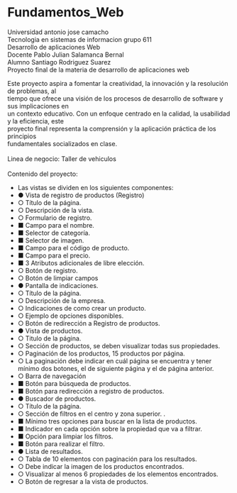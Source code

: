 # Fundamentos_Web
Universidad antonio jose camacho <br>
Tecnologia en sistemas de informacion grupo 611<br>
Desarrollo de aplicaciones Web <br>
Docente Pablo Julian Salamanca Bernal <br>
Alumno Santiago Rodriguez Suarez <br>
Proyecto final de la materia de desarrollo de aplicaciones web <br>

Este proyecto aspira a fomentar la creatividad, la innovación y la resolución de problemas, al <br>
tiempo que ofrece una visión de los procesos de desarrollo de software y sus implicaciones en <br>
un contexto educativo. Con un enfoque centrado en la calidad, la usabilidad y la eficiencia, este <br>
proyecto final representa la comprensión y la aplicación práctica de los principios <br>
fundamentales socializados en clase. <br>
<br>
Linea de negocio: Taller de vehiculos<br>
<br>
Contenido del proyecto:
* Las vistas se dividen en los siguientes componentes:
* ● Vista de registro de productos (Registro)
* ○ Título de la página.
* ○ Descripción de la vista.
* ○ Formulario de registro.
* ■ Campo para el nombre.
* ■ Selector de categoría.
* ■ Selector de imagen.
* ■ Campo para el código de producto.
* ■ Campo para el precio.
* ■ 3 Atributos adicionales de libre elección.
* ○ Botón de registro.
* ○ Botón de limpiar campos
* ● Pantalla de indicaciones.
* ○ Título de la página.
* ○ Descripción de la empresa.
* ○ Indicaciones de como crear un producto.
* ○ Ejemplo de opciones disponibles.
* ○ Botón de redirección a Registro de productos.
* ● Vista de productos.
* ○ Titulo de la página.
* ○ Sección de productos, se deben visualizar todas sus propiedades.
* ○ Paginación de los productos, 15 productos por página.
* ○ La paginación debe indicar en cuál página se encuentra y tener mínimo dos botones, el de siguiente página y el de página anterior.
* ○ Barra de navegación
* ■ Botón para búsqueda de productos.
* ■ Botón para redirección a registro de productos.
* ● Buscador de productos.
* ○ Título de la página.
* ○ Sección de filtros en el centro y zona superior. .
* ■ Mínimo tres opciones para buscar en la lista de productos.
* ■ Indicador en cada opción sobre la propiedad que va a filtrar.
* ■ Opción para limpiar los filtros.
* ■ Botón para realizar el filtro.
* ● Lista de resultados.
* ○ Tabla de 10 elementos con paginación para los resultados.
* ○ Debe indicar la imagen de los productos encontrados.
* ○ Visualizar al menos 6 propiedades de los elementos encontrados.
* ○ Botón de regresar a la vista de productos.
